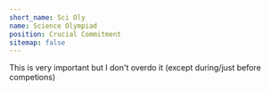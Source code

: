 ```yaml
---
short_name: Sci Oly
name: Science Olympiad
position: Crucial Commitment
sitemap: false
---
```

This is very important but I don't overdo it (except during/just before competions)
